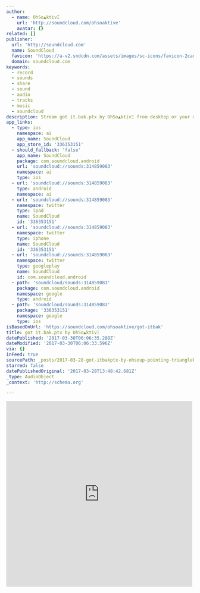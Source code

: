 ```yaml
---
author:
  - name: OhSo▲ktivΞ
    url: 'http://soundcloud.com/ohsoaktive'
    avatar: {}
related: []
publisher:
  url: 'http://soundcloud.com'
  name: SoundCloud
  favicon: 'https://a-v2.sndcdn.com/assets/images/sc-icons/favicon-2cadd14b.ico'
  domain: soundcloud.com
keywords:
  - record
  - sounds
  - share
  - sound
  - audio
  - tracks
  - music
  - soundcloud
description: Stream got it.bak.ptx by OhSo▲ktivΞ from desktop or your mobile device
app_links:
  - type: ios
    namespace: ai
    app_name: SoundCloud
    app_store_id: '336353151'
  - should_fallback: 'false'
    app_name: SoundCloud
    package: com.soundcloud.android
    url: 'soundcloud://sounds:314859083'
    namespace: ai
    type: ios
  - url: 'soundcloud://sounds:314859083'
    type: android
    namespace: ai
  - url: 'soundcloud://sounds:314859083'
    namespace: twitter
    type: ipad
    name: SoundCloud
    id: '336353151'
  - url: 'soundcloud://sounds:314859083'
    namespace: twitter
    type: iphone
    name: SoundCloud
    id: '336353151'
  - url: 'soundcloud://sounds:314859083'
    namespace: twitter
    type: googleplay
    name: SoundCloud
    id: com.soundcloud.android
  - path: 'soundcloud/sounds:314859083'
    package: com.soundcloud.android
    namespace: google
    type: android
  - path: 'soundcloud/sounds:314859083'
    package: '336353151'
    namespace: google
    type: ios
isBasedOnUrl: 'https://soundcloud.com/ohsoaktive/got-itbak'
title: got it.bak.ptx by OhSo▲ktivΞ
datePublished: '2017-03-30T06:06:35.280Z'
dateModified: '2017-03-30T06:06:33.596Z'
via: {}
inFeed: true
sourcePath: _posts/2017-03-28-got-itbakptx-by-ohsoup-pointing-trianglektiv3.md
starred: false
datePublishedOriginal: '2017-03-28T13:48:42.681Z'
_type: AudioObject
_context: 'http://schema.org'

---
```

<iframe src="https://cdn.embedly.com/widgets/media.html?src=https%3A%2F%2Fw.soundcloud.com%2Fplayer%2F%3Fvisual%3Dtrue%26url%3Dhttp%253A%252F%252Fapi.soundcloud.com%252Ftracks%252F314859083%26show_artwork%3Dtrue&amp;url=https%3A%2F%2Fsoundcloud.com%2Fohsoaktive%2Fgot-itbak&amp;image=http%3A%2F%2Fi1.sndcdn.com%2Fartworks-000215064347-hfpdcr-t500x500.jpg&amp;key=b7d04c9b404c499eba89ee7072e1c4f7&amp;type=text%2Fhtml&amp;schema=soundcloud" width="500" height="500" scrolling="no" frameborder="0" allowfullscreen="" style=""></iframe>